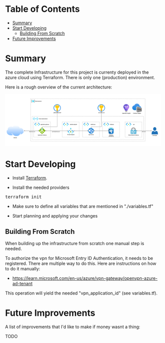 # Table of Contents
- [Summary](#summary)
- [Start Developing](#start-developing)
    - [Building From Scratch](#building-from-scratch)
- [Future Improvements](#future-improvements)

# Summary

The complete Infrastructure for this project is currenty deployed in the azure cloud using Terraform. There is only one (production) environment.

Here is a rough overview of the current architecture:

![Tikal cloud architecture](./images/azure-architecture.png)

# Start Developing

- Install [Terraform](https://developer.hashicorp.com/terraform/install).

- Install the needed providers

<pre>
terraform init
</pre>

- Make sure to define all variables that are mentioned in "./variables.tf"

- Start planning and applying your changes

## Building From Scratch

When building up the infrastructure from scratch one manual step is needed. 

To authorize the vpn for Microsoft Entry ID Authentication, it needs to be registered. There are multiple way to do this. Here are instructions on how to do it manually:

- https://learn.microsoft.com/en-us/azure/vpn-gateway/openvpn-azure-ad-tenant

This operation will yield the needed "vpn_application_id" (see variables.tf).

# Future Improvements

A list of improvements that I'd like to make if money wasnt a thing:

TODO